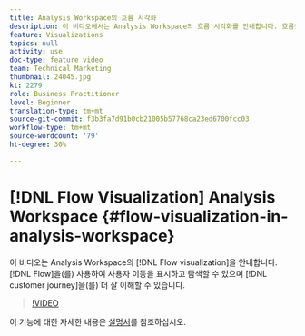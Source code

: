 ```yaml
---
title: Analysis Workspace의 흐름 시각화
description: 이 비디오에서는 Analysis Workspace의 흐름 시각화를 안내합니다. 흐름을 사용하여 사용자 행동을 표시하고 탐색하여 고객 여정을 보다 심층적으로 파악할 수 있습니다.
feature: Visualizations
topics: null
activity: use
doc-type: feature video
team: Technical Marketing
thumbnail: 24045.jpg
kt: 2279
role: Business Practitioner
level: Beginner
translation-type: tm+mt
source-git-commit: f3b3fa7d91b0cb21005b57768ca23ed6700fcc03
workflow-type: tm+mt
source-wordcount: '79'
ht-degree: 30%

---
```



# [!DNL Flow Visualization] Analysis Workspace  {#flow-visualization-in-analysis-workspace}

이 비디오는 Analysis Workspace의 [!DNL Flow visualization]을 안내합니다. [!DNL Flow]을(를) 사용하여 사용자 이동을 표시하고 탐색할 수 있으며 [!DNL customer journey]을(를) 더 잘 이해할 수 있습니다.

>[!VIDEO](https://video.tv.adobe.com/v/24045/?quality=12)

이 기능에 대한 자세한 내용은 [설명서](https://marketing.adobe.com/resources/help/ko_KR/analytics/analysis-workspace/flow.html)를 참조하십시오.